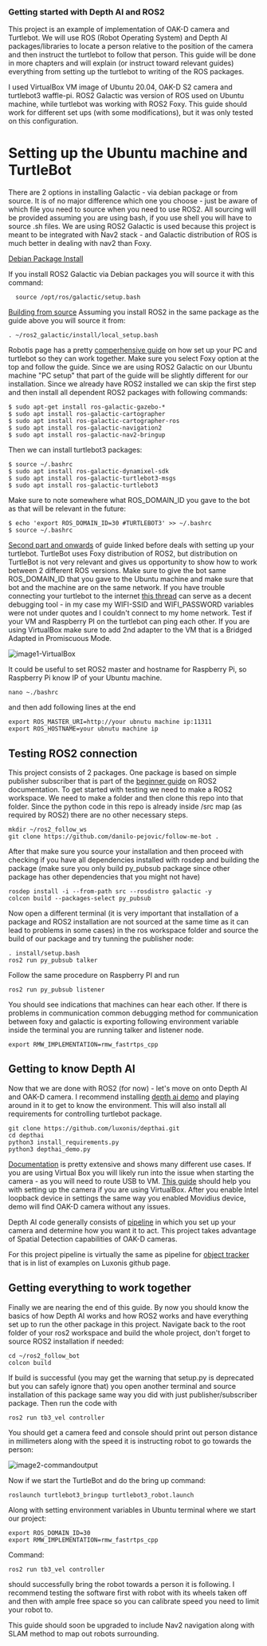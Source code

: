### Getting started with Depth AI and ROS2

This project is an example of implementation of OAK-D camera and Turtlebot. We will use ROS (Robot Operating System) and Depth AI packages/libraries to locate a person relative to the position of the camera and then instruct the turtlebot to follow that person. This guide will be done in more chapters and will explain (or instruct toward relevant guides) everything from setting up the turtlebot to writing of the ROS packages. 

I used VirtualBox VM image of Ubuntu 20.04, OAK-D S2 camera and turtlebot3 waffle-pi. ROS2 Galactic was version of ROS used on Ubuntu machine, while turtlebot was working with ROS2 Foxy. This guide should work for different set ups (with some modifications), but it was only tested on this configuration. 

# Setting up the Ubuntu machine and TurtleBot

There are 2 options in installing Galactic - via debian package or from source. It is of no major difference which one you choose - just be aware of which file you need to source when you need to use ROS2. All sourcing will be provided assuming you are using bash, if you use shell you will have to source .sh files. We are using ROS2 Galactic is used because this project is meant to be integrated with Nav2 stack - and Galactic distribution of ROS is much better in dealing with nav2 than Foxy. 

[Debian Package Install](https://docs.ros.org/en/galactic/Installation/Ubuntu-Install-Debians.html)

If you install ROS2 Galactic via Debian packages you will source it with this command:

```
  source /opt/ros/galactic/setup.bash 
```

[Building from source](https://docs.ros.org/en/galactic/Installation/Alternatives/Ubuntu-Development-Setup.html)
Assuming you install ROS2 in the same package as the guide above you will source it from: 

```
. ~/ros2_galactic/install/local_setup.bash
```

Robotis page has a pretty [comperhensive guide](https://emanual.robotis.com/docs/en/platform/turtlebot3/quick-start/) on how set up your PC and turtlebot so they can work together. Make sure you select Foxy option at the top and follow the guide.  Since we are using ROS2 Galactic on our Ubuntu machine "PC setup" that part of the guide will be slightly different for our installation. Since we already have ROS2 installed we can skip the first step and then install all dependent ROS2 packages with following commands:

```
$ sudo apt-get install ros-galactic-gazebo-*
$ sudo apt install ros-galactic-cartographer
$ sudo apt install ros-galactic-cartographer-ros
$ sudo apt install ros-galactic-navigation2
$ sudo apt install ros-galactic-nav2-bringup
```

Then we can install turtlebot3 packages:

```
$ source ~/.bashrc
$ sudo apt install ros-galactic-dynamixel-sdk
$ sudo apt install ros-galactic-turtlebot3-msgs
$ sudo apt install ros-galactic-turtlebot3
```

Make sure to note somewhere what ROS_DOMAIN_ID you gave to the bot as that will be relevant in the future:

```
$ echo 'export ROS_DOMAIN_ID=30 #TURTLEBOT3' >> ~/.bashrc
$ source ~/.bashrc
```

[Second part and onwards](https://emanual.robotis.com/docs/en/platform/turtlebot3/sbc_setup/) of guide linked before deals with setting up your turtlebot. TurtleBot uses Foxy distribution of ROS2, but distribution on TurtleBot is not very relevant and gives us opportunity to show how to work between 2 different ROS versions. Make sure to give the bot same ROS_DOMAIN_ID that you gave to the Ubuntu machine and make sure that bot and the machine are on the same network. If you have trouble connecting your turtlebot to the internet [this thread](https://raspberrypi.stackexchange.com/questions/108636/setting-wifi-up-via-the-command-line-ubuntu-server-18-04-4-lts-raspberry-pi-4) can serve as a decent debugging tool - in my case my WIFI-SSID and WIFI_PASSWORD variables were not under quotes and I couldn't connect to my home network. Test if your VM and Raspberry PI on the turtlebot can ping each other. If you are using VirtualBox make sure to add 2nd adapter to the VM that is a Bridged Adapted in Promiscuous Mode.

![image1-VirtualBox](https://i.imgur.com/kd5obvO.png)

It could be useful to set ROS2 master and hostname for Raspberry Pi, so Raspberry Pi know IP of your Ubuntu machine. 

```
nano ~./bashrc
```

and then add following lines at the end

```
export ROS_MASTER_URI=http://your ubnutu machine ip:11311
export ROS_HOSTNAME=your ubnutu machine ip
```



## Testing ROS2 connection

This project consists of 2 packages. One package is based on simple publisher subscriber that is part of the [beginner guide](https://docs.ros.org/en/galactic/Tutorials/Beginner-Client-Libraries/Writing-A-Simple-Py-Publisher-And-Subscriber.html)  on ROS2 documentation. To get started with testing we need to make a ROS2 workspace. We need to make a folder and then clone this repo into that folder. Since the python code in this repo is already inside /src map (as required by ROS2) there are no other necessary steps. 

```
mkdir ~/ros2_follow_ws
git clone https://github.com/danilo-pejovic/follow-me-bot .
```

After that make sure you source your installation and then proceed with checking if you have all dependencies installed with rosdep and building the package (make sure you only build py_pubsub package since other package has other dependencies that you might not have) 

```
rosdep install -i --from-path src --rosdistro galactic -y
colcon build --packages-select py_pubsub
```

Now open a different terminal (it is very important that installation of a package and ROS2 installation are not sourced at the same time as it can lead to problems in some cases) in the ros workspace folder and source the build of our package and try tunning the publisher node:

```
. install/setup.bash
ros2 run py_pubsub talker
```

Follow the same procedure on Raspberry PI and run 

```
ros2 run py_pubsub listener
```

You should see indications that machines can hear each other. If there is problems in communication common debugging method for communication between foxy and galactic is exporting following environment variable inside the terminal you are running talker and listener node. 

```
export RMW_IMPLEMENTATION=rmw_fastrtps_cpp
```



## Getting to know Depth AI

Now that we are done with ROS2 (for now) - let's move on onto Depth AI and OAK-D camera. I recommend installing [depth ai demo](https://github.com/luxonis/depthai) and playing around in it to get to know the environment. This will also install all requirements for controlling turtlebot package. 

```
git clone https://github.com/luxonis/depthai.git
cd depthai
python3 install_requirements.py
python3 depthai_demo.py
```



 [Documentation](https://docs.luxonis.com/en/latest/#) is pretty extensive and shows many different use cases. If you are using Virtual Box you will likely run into the issue when starting the camera - as you will need to route USB to VM. [This guide](https://docs.luxonis.com/projects/api/en/latest/install/#virtual-box) should help you with setting up the camera if you are using VirtualBox. After you enable Intel loopback device in settings the same way you enabled Movidius device, demo will find OAK-D camera without any issues.  

Depth AI code generally consists of [pipeline](https://docs.luxonis.com/projects/api/en/latest/components/pipeline/) in which you set up your camera and determine how you want it to act. This project takes advantage of Spatial Detection capabilities of OAK-D cameras. 

For this project pipeline is virtually the same as pipeline for [object tracker](https://github.com/luxonis/depthai-python/blob/main/examples/ObjectTracker/spatial_object_tracker.py) that is in list of examples on Luxonis github page. 

## Getting everything to work together

Finally we are nearing the end of this guide. By now you should know the basics of how Depth AI works and how ROS2 works and have everything set up to run the other package in this project. Navigate back to the root folder of your ros2 workspace and build the whole project, don't forget to source ROS2 installation if needed:

```
cd ~/ros2_follow_bot
colcon build
```

 If build is successful (you may get the warning that setup.py is deprecated but you can safely ignore that) you open another terminal and source installation of this package same way you did with just publisher/subscriber package. Then run the code with

```
ros2 run tb3_vel controller
```

You should get a camera feed and console should print out person distance in millimeters along with the speed it is instructing robot to go towards the person:

![image2-commandoutput](https://i.imgur.com/omD3eLd.png)

Now if we start the TurtleBot and do the bring up command:

```
roslaunch turtlebot3_bringup turtlebot3_robot.launch
```

Along with setting environment variables in Ubuntu terminal where we start our project:

```
export ROS_DOMAIN_ID=30
export RMW_IMPLEMENTATION=rmw_fastrtps_cpp
```

Command:

```
ros2 run tb3_vel controller
```

should successfully bring the robot towards a person it is following. I recommend testing the software first with robot with its wheels taken off and then with ample free space so you can calibrate speed you need to limit your robot to.

This guide should soon be upgraded to include Nav2 navigation along with SLAM method to map out robots surrounding. 

